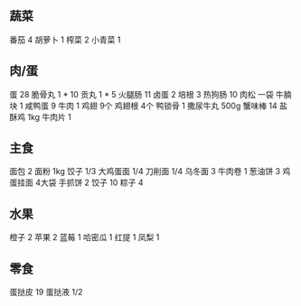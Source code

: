 ## 蔬菜

番茄 4
胡萝卜 1
榨菜 2
小青菜 1

## 肉/蛋

蛋 28
脆骨丸 1 * 10
贡丸 1 * 5
火腿肠 11
卤蛋 2
培根 3
热狗肠 10
肉松 一袋
牛腩块 1
咸鸭蛋 9
牛肉 1
鸡翅 9个
鸡翅根 4个
鸭锁骨 1
撒尿牛丸 500g
蟹味棒 14
盐酥鸡 1kg
牛肉片 1

## 主食

面包 2
面粉 1kg
饺子 1/3
大鸡蛋面 1/4
刀削面 1/4
乌冬面 3
牛肉卷 1
葱油饼 3
鸡蛋挂面 4大袋
手抓饼 2
饺子 10
粽子 4

## 水果

橙子 2
苹果 2
蓝莓 1
哈密瓜 1
红提 1
凤梨 1

## 零食

蛋挞皮 19
蛋挞液 1/2